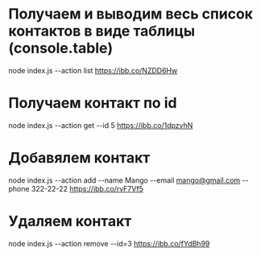 # Получаем и выводим весь список контактов в виде таблицы (console.table)
node index.js --action list
https://ibb.co/NZDD6Hw


# Получаем контакт по id
node index.js --action get --id 5
https://ibb.co/1dpzvhN

# Добавялем контакт
node index.js --action add --name Mango --email mango@gmail.com --phone 322-22-22
https://ibb.co/rvF7Vf5

# Удаляем контакт
node index.js --action remove --id=3
https://ibb.co/fYdBh99